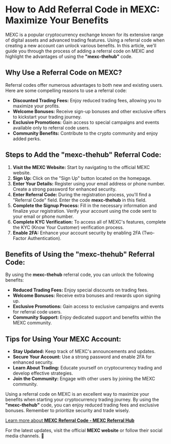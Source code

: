 <h1>How to Add Referral Code in MEXC: Maximize Your Benefits</h1>
<p>MEXC is a popular cryptocurrency exchange known for its extensive range of digital assets and advanced trading features. Using a referral code when creating a new account can unlock various benefits. In this article, we'll guide you through the process of adding a referral code on MEXC and highlight the advantages of using the <strong>"mexc-thehub"</strong> code.</p>
<h2>Why Use a Referral Code on MEXC?</h2>
<p>Referral codes offer numerous advantages to both new and existing users. Here are some compelling reasons to use a referral code:</p>
<ul>
    <li><strong>Discounted Trading Fees:</strong> Enjoy reduced trading fees, allowing you to maximize your profits.</li>
    <li><strong>Welcome Bonuses:</strong> Receive sign-up bonuses and other exclusive offers to kickstart your trading journey.</li>
    <li><strong>Exclusive Promotions:</strong> Gain access to special campaigns and events available only to referral code users.</li>
    <li><strong>Community Benefits:</strong> Contribute to the crypto community and enjoy added perks.</li>
</ul>
<h2>Steps to Add the "mexc-thehub" Referral Code:</h2>
<ol>
    <li><strong>Visit the MEXC Website:</strong> Start by navigating to the official MEXC website.</li>
    <li><strong>Sign Up:</strong> Click on the "Sign Up" button located on the homepage.</li>
    <li><strong>Enter Your Details:</strong> Register using your email address or phone number. Create a strong password for enhanced security.</li>
    <li><strong>Enter Referral Code:</strong> During the registration process, you'll find a "Referral Code" field. Enter the code <strong>mexc-thehub</strong> in this field.</li>
    <li><strong>Complete the Signup Process:</strong> Fill in the necessary information and finalize your registration. Verify your account using the code sent to your email or phone number.</li>
    <li><strong>Complete KYC Verification:</strong> To access all of MEXC's features, complete the KYC (Know Your Customer) verification process.</li>
    <li><strong>Enable 2FA:</strong> Enhance your account security by enabling 2FA (Two-Factor Authentication).</li>
</ol>
<h2>Benefits of Using the "mexc-thehub" Referral Code:</h2>
<p>By using the <strong>mexc-thehub</strong> referral code, you can unlock the following benefits:</p>
<ul>
    <li><strong>Reduced Trading Fees:</strong> Enjoy special discounts on trading fees.</li>
    <li><strong>Welcome Bonuses:</strong> Receive extra bonuses and rewards upon signing up.</li>
    <li><strong>Exclusive Promotions:</strong> Gain access to exclusive campaigns and events for referral code users.</li>
    <li><strong>Community Support:</strong> Enjoy dedicated support and benefits within the MEXC community.</li>
</ul>
<h2>Tips for Using Your MEXC Account:</h2>
<ul>
    <li><strong>Stay Updated:</strong> Keep track of MEXC's announcements and updates.</li>
    <li><strong>Secure Your Account:</strong> Use a strong password and enable 2FA for enhanced security.</li>
    <li><strong>Learn About Trading:</strong> Educate yourself on cryptocurrency trading and develop effective strategies.</li>
    <li><strong>Join the Community:</strong> Engage with other users by joining the MEXC community.</li>
</ul>
<p>Using a referral code on MEXC is an excellent way to maximize your benefits when starting your cryptocurrency trading journey. By using the <strong>"mexc-thehub"</strong> code, you can enjoy reduced trading fees and exclusive bonuses. Remember to prioritize security and trade wisely.</p>
<a href="https://github.com/CryptoReferralHub/Mexc-Referral-Hub" class="signup-link" target="_blank">
        Learn more about <strong>MEXC Referral Code - MEXC Referral Hub</strong>
        <i class="fas fa-user-plus"></i>
    </a>
<p>For the latest updates, visit the official <strong>MEXC website</strong> or follow their social media channels. 🚀</p>

